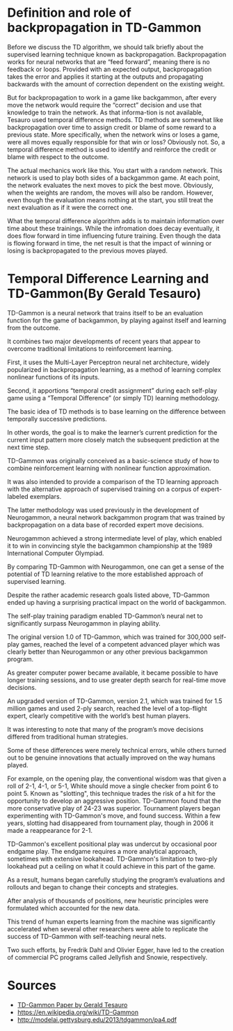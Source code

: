 # Definition and role of backpropagation in TD-Gammon
Before we discuss the TD algorithm, we should talk briefly about the supervised learning technique known as backpropagation. 
Backpropagation works for neural networks that are “feed forward”, meaning there is no feedback or loops. 
Provided with an expected output, backpropagation takes the error and applies it starting at the outputs and propagating backwards with the amount of correction dependent on the existing weight.


But for backpropagation to work in a game like backgammon, after every move the network would require the “correct” decision and use that knowledge to train the network. 
As that informa-tion is not available, Tesauro used temporal difference methods. 
TD methods are somewhat like backpropagation over time to assign credit or blame of some reward to a previous state.
More specifically, when the network wins or loses a game, were all moves equally responsible for that win or loss? 
Obviously not. 
So, a temporal difference method is used to identify and reinforce the credit or blame with respect to the outcome.

The actual mechanics work like this.
You start with a random network.
This network is used to play both sides of a backgammon game.
At each point, the network evaluates the next moves to pick the best move.
Obviously, when the weights are random, the moves will also be random.
However, even though the evaluation means nothing at the start, you still treat the next evaluation as if it were the correct one.

What the temporal difference algorithm adds is to maintain information over time about these trainings.
While the infromation does decay eventually, it does flow forward in time influencing future training.
Even though the data is flowing forward in time, the net result is that the impact of winning or losing is backpropagated to the previous moves played.



# Temporal Difference Learning and TD-Gammon(By Gerald Tesauro)
TD-Gammon is a neural network that trains itself to be an evaluation function for the game of backgammon, by playing against itself and learning from the outcome.

It combines two major developments of recent years that appear to overcome traditional limitations to reinforcement learning. 

First, it uses the Multi-Layer Perceptron neural net architecture, widely popularized in backpropagation learning, as a method of learning complex nonlinear functions of its inputs.

Second, it apportions “temporal credit assignment” during each self-play game using a “Temporal Difference” (or simply TD) learning methodology.

The basic idea of TD methods is to base learning on the difference between temporally successive predictions. 

In other words, the goal is to make the learner’s current prediction for the current input pattern more closely match the subsequent prediction at the next time step. 

TD-Gammon was originally conceived as a basic-science study of how to combine reinforcement learning with nonlinear function approximation.

It was also intended to provide a comparison of the TD learning approach with the alternative approach of supervised training on a corpus of expert-labeled exemplars. 

The latter methodology was used previously in the development of Neurogammon, a neural network backgammon program that was trained by backpropagation on a data base of recorded expert move decisions.

Neurogammon achieved a strong intermediate level of play, which enabled it to win in convincing style the backgammon championship at the 1989 International Computer Olympiad.

By comparing TD-Gammon with Neurogammon, one can get a sense of the potential of TD learning relative to the more established approach of supervised learning.

Despite the rather academic research goals listed above, TD-Gammon ended up having a surprising practical impact on the world of backgammon. 

The self-play training paradigm enabled TD-Gammon’s neural net to significantly surpass Neurogammon in playing ability.

The original version 1.0 of TD-Gammon, which was trained for 300,000 self-play games, reached the level of a competent advanced player which was clearly better than Neurogammon or any other previous backgammon program.

As greater computer power became available, it became possible to have longer training sessions, and to use greater depth search for real-time move decisions. 

An upgraded version of TD-Gammon, version 2.1, which was trained for 1.5 million games and used 2-ply search, reached the level of a top-flight expert, clearly competitive with the world’s best human players.

It was interesting to note that many of the program’s move decisions differed from traditional human strategies. 

Some of these differences were merely technical errors, while others turned out to be genuine innovations that actually improved on the way humans played.

For example, on the opening play, the conventional wisdom was that given a roll of 2-1, 4-1, or 5-1, White should move a single checker from point 6 to point 5.
Known as "slotting", this technique trades the risk of a hit for the opportunity to develop an aggressive position.
TD-Gammon found that the more conservative play of 24-23 was superior.
Tournament players began experimenting with TD-Gammon's move, and found success.
Within a few years, slotting had disappeared from tournament play, though in 2006 it made a reappearance for 2-1.

TD-Gammon's excellent positional play was undercut by occasional poor endgame play.
The endgame requires a more analytical approach, sometimes with extensive lookahead.
TD-Gammon's limitation to two-ply lookahead put a ceiling on what it could achieve in this part of the game.

As a result, humans began carefully studying the program’s evaluations and rollouts and began to change their concepts and strategies.

After analysis of thousands of positions, new heuristic principles were formulated which accounted for the new data.

This trend of human experts learning from the machine was significantly accelerated when several other researchers were able to replicate the success of TD-Gammon with self-teaching neural nets.

Two such efforts, by Fredrik Dahl and Olivier Egger, have led to the creation of commercial PC programs called Jellyfish and Snowie, respectively. 


# Sources
- [TD-Gammon Paper by Gerald Tesauro](https://bkgm.com/articles/tesauro/tdl.html)
- <https://en.wikipedia.org/wiki/TD-Gammon>
- <http://modelai.gettysburg.edu/2013/tdgammon/pa4.pdf>
